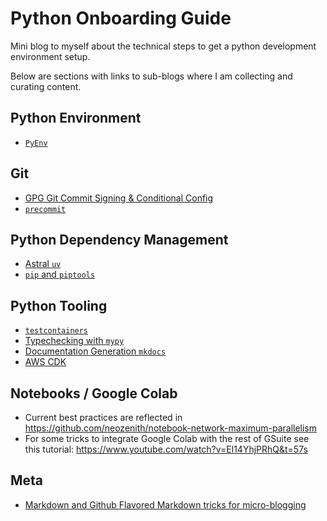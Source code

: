 # Python Onboarding Guide

Mini blog to myself about the technical steps to get a python development environment setup.

Below are sections with links to sub-blogs where I am collecting and curating content.

## Python Environment

- [`PyEnv`](guides/PYENV.md)

## Git
- [GPG Git Commit Signing & Conditional Config](guides/GPG_COMMIT_SIGNING.md)
- [`precommit`](guides/ASTRAL_RUFF_UV.md)

## Python Dependency Management

- [Astral `uv`](guides/ASTRAL_RUFF_UV.md)
- [`pip` and `piptools`](guides/PIPTOOLS.md)

## Python Tooling

- [`testcontainers`](guides/TESTCONTAINERS_PYTEST.md)
- [Typechecking with `mypy`](guides/TYPECHECKING.md)
- [Documentation Generation `mkdocs`](guides/DOCS_MKDOCS.md)
- [AWS CDK](guides/IAC_CDK.md)

## Notebooks / Google Colab

 - Current best practices are reflected in https://github.com/neozenith/notebook-network-maximum-parallelism
 - For some tricks to integrate Google Colab with the rest of GSuite see this tutorial: https://www.youtube.com/watch?v=El14YhjPRhQ&t=57s

## Meta

 - [Markdown and Github Flavored Markdown tricks for micro-blogging](guides/MARKDOWN.md)
